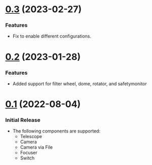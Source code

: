 # [0.3](https://github.com/mawinkler/astrolive/compare/v0.2...v0.3) (2023-02-27)

### Features

- Fix to enable different configurations.

# [0.2](https://github.com/mawinkler/astrolive/compare/v0.1...v0.2) (2023-01-28)

### Features

- Added support for filter wheel, dome, rotator, and safetymonitor

# [0.1](https://github.com/mawinkler/astrolive/releases/tag/v0.1) (2022-08-04)

### Initial Release

- The following components are supported:
  - Telescope
  - Camera
  - Camera via File
  - Focuser
  - Switch
